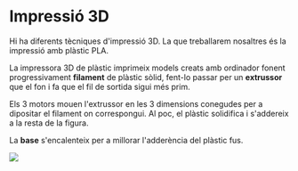 
# Impressió 3D

Hi ha diferents tècniques d'impressió 3D. La que treballarem nosaltres és la impressió amb plàstic PLA.

La impressora 3D de plàstic imprimeix models creats amb ordinador fonent progressivament **filament** de plàstic sòlid, fent-lo passar per un **extrussor** que el fon i fa que el fil de sortida sigui més prim.

Els 3 motors mouen l'extrussor en les 3 dimensions conegudes per a dipositar el filament on correspongui. Al poc, el plàstic solidifica i s'addereix a la resta de la figura.

La **base** s'encalenteix per a millorar l'adderència del plàstic fus.

![](img/2022-12-15-16-51-02.png)